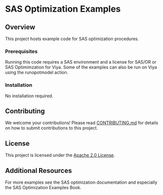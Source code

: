 # SAS Optimization Examples

## Overview

This project hosts example code for SAS optimization procedures.

### Prerequisites

Running this code requires a SAS environment and a license for SAS/OR or SAS Optimimzation for Viya. Some of the examples can also be run on Viya using the runopotmodel action.

### Installation

No installation required.

## Contributing

We welcome your contributions! Please read [CONTRIBUTING.md](CONTRIBUTING.md) for details on how to submit contributions to this project. 

## License

This project is licensed under the [Apache 2.0 License](LICENSE).

## Additional Resources

For more examples see the SAS optimization documentation and especially the SAS Optimization Examples Book.